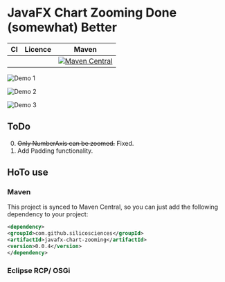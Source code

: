 # JavaFX Chart Zooming Done (somewhat) Better

|CI|Licence|Maven|
|-|-|-|
|||[![Maven Central](https://maven-badges.herokuapp.com/maven-central/com.github.silicosciences/javafx-chart-zooming/badge.svg)](https://maven-badges.herokuapp.com/maven-central/com.github.silicosciences/javafx-chart-zooming)|

![Demo 1](https://j.gifs.com/xGN7rz.gif)

![Demo 2](https://j.gifs.com/zmNYl7.gif)

![Demo 3](https://j.gifs.com/qjXMEk.gif)



## ToDo
0. ~~Only NumberAxis can be zoomed.~~ Fixed.
0. Add Padding functionality.

## HoTo use
### Maven
This project is synced to Maven Central, so you can just add the following dependency to your project:

```xml
<dependency>
<groupId>com.github.silicosciences</groupId>
<artifactId>javafx-chart-zooming</artifactId>
<version>0.0.4</version>
</dependency>
```
### Eclipse RCP/ OSGi
